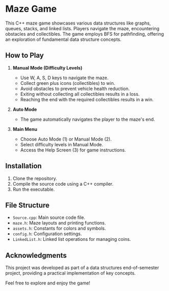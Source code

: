# Maze Game

This C++ maze game showcases various data structures like graphs, queues, stacks, and linked lists. Players navigate the maze, encountering obstacles and collectibles. The game employs BFS for pathfinding, offering an exploration of fundamental data structure concepts.

## How to Play

1. **Manual Mode (Difficulty Levels)**
   - Use W, A, S, D keys to navigate the maze.
   - Collect green plus icons (collectibles) to win.
   - Avoid obstacles to prevent vehicle health reduction.
   - Exiting without collecting all collectibles results in a loss.
   - Reaching the end with the required collectibles results in a win.

2. **Auto Mode**
   - The game automatically navigates the player to the maze's end.

3. **Main Menu**
   - Choose Auto Mode (1) or Manual Mode (2).
   - Select difficulty levels in Manual Mode.
   - Access the Help Screen (3) for game instructions.

## Installation

1. Clone the repository.
2. Compile the source code using a C++ compiler.
3. Run the executable.

## File Structure

- `Source.cpp`: Main source code file.
- `maze.h`: Maze layouts and printing functions.
- `assets.h`: Constants for colors and symbols.
- `config.h`: Configuration settings.
- `LinkedList.h`: Linked list operations for managing coins.

## Acknowledgments

This project was developed as part of a data structures end-of-semester project, providing a practical implementation of key concepts.

Feel free to explore and enjoy the game!
